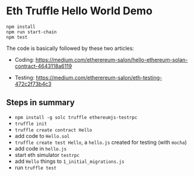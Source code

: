 Eth Truffle Hello World Demo
===========================

```
npm install
npm run start-chain
npm test
```

The code is basically followed by these two articles:

- Coding: <https://medium.com/etherereum-salon/hello-ethereum-solan-contract-4643118a6119>

- Testing: <https://medium.com/etherereum-salon/eth-testing-472c2f73b4c3>

Steps in summary
----------------

- `npm install -g solc truffle ethereumjs-testrpc`
- `truffle init`
- `truffle create contract Hello`
- add code to `Hello.sol`
- `truffle create test Hello`, a `hello.js` created for testing (with `mocha`)
- add code in `hello.js`
- start eth simulator `testrpc`
- add `Hello` things to `1_initial_migrations.js`
- run `truffle test`
